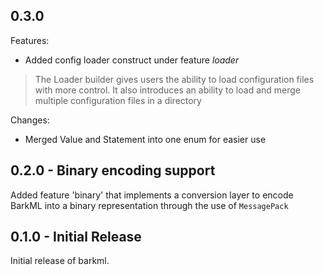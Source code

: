 ## 0.3.0

Features:

* Added config loader construct under feature _loader_

> The Loader builder gives users the ability to load configuration files with more control. It also
> introduces an ability to load and merge multiple configuration files in a directory

Changes:

* Merged Value and Statement into one enum for easier use

## 0.2.0 - Binary encoding support

Added feature 'binary' that implements a conversion layer
to encode BarkML into a binary representation through the use
of `MessagePack`

## 0.1.0 - Initial Release

Initial release of barkml.

